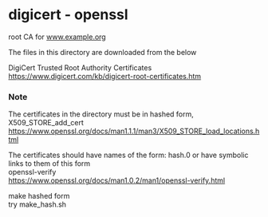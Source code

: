 digicert - openssl
===============

root CA for www.example.org <br/>

The files in this directory are downloaded from the below <br/>

DigiCert Trusted Root Authority Certificates <br/>
https://www.digicert.com/kb/digicert-root-certificates.htm <br/>

### Note
The certificates in the directory must be in hashed form, <br/>
X509_STORE_add_cert  <br/>
https://www.openssl.org/docs/man1.1.1/man3/X509_STORE_load_locations.html  <br/>

The certificates should have names of the form: hash.0 or have symbolic links to them of this form <br/>
openssl-verify <br/>
https://www.openssl.org/docs/man1.0.2/man1/openssl-verify.html <br/>

make hashed form  <br/>
try make_hash.sh  <br/>

